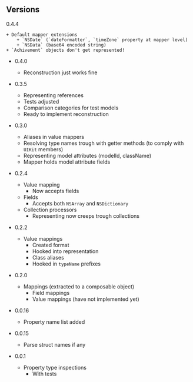 ## Versions


0.4.4
    
    + Default mapper extensions
        + `NSDate` (`dateFormatter`, `timeZone` property at mapper level)
        + `NSData` (base64 encoded string)
    + `Achivement` objects don't get represented!

* 0.4.0

    + Reconstruction just works fine
    
* 0.3.5

    + Representing references
    + Tests adjusted
    + Comparison categories for test models
    + Ready to implement reconstruction

* 0.3.0

    + Aliases in value mappers
    + Resolving type names trough with getter methods (to comply with `UIKit` members)
    + Representing model attributes (modelId, className)
    + Mapper holds model attribute fields

* 0.2.4

    + Value mapping
        + Now accepts fields
    + Fields
        + Accepts both `NSArray` and `NSDictionary`
    + Collection processors
        + Representing now creeps trough collections

* 0.2.2

    + Value mappings
        + Created format
        + Hooked into representation
        + Class aliases
        + Hooked in `typeName` prefixes

* 0.2.0

    + Mappings (extracted to a composable object)
        + Field mappings
        + Value mappings (have not implemented yet)

* 0.0.16

    + Property name list added

* 0.0.15

    + Parse struct names if any 

* 0.0.1

    + Property type inspections
        + With tests